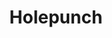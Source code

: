 ---
codehost: https://github.com/https://github.com/holepunchto
logohandle: holepunchto
sort: holepunchto
title: Holepunch
website: https://holepunch.to/
---